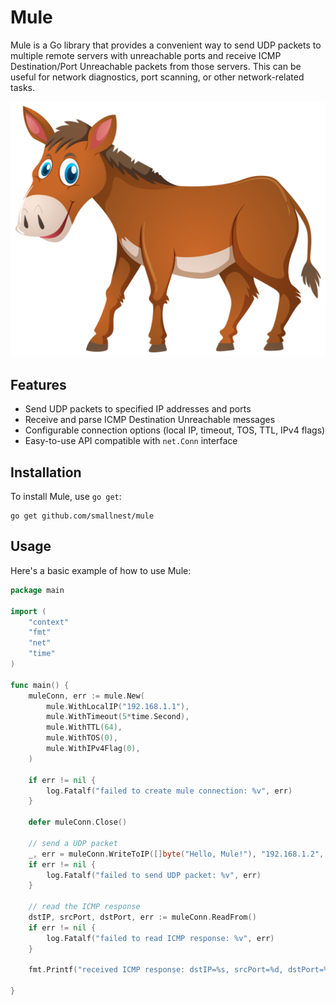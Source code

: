 # Mule

Mule is a Go library that provides a convenient way to send UDP packets to multiple remote servers with unreachable ports and receive ICMP Destination/Port Unreachable packets from those servers. This can be useful for network diagnostics, port scanning, or other network-related tasks.


![](mule.jpg)

## Features

- Send UDP packets to specified IP addresses and ports
- Receive and parse ICMP Destination Unreachable messages
- Configurable connection options (local IP, timeout, TOS, TTL, IPv4 flags)
- Easy-to-use API compatible with `net.Conn` interface

## Installation

To install Mule, use `go get`:

```
go get github.com/smallnest/mule
```

## Usage

Here's a basic example of how to use Mule:

```go
package main

import (
	"context"
	"fmt"
	"net"
	"time"
)

func main() {
	muleConn, err := mule.New(
		mule.WithLocalIP("192.168.1.1"),
		mule.WithTimeout(5*time.Second),
		mule.WithTTL(64),
		mule.WithTOS(0),
		mule.WithIPv4Flag(0),
	)

    if err != nil {
        log.Fatalf("failed to create mule connection: %v", err)
    }

    defer muleConn.Close()

    // send a UDP packet
    _, err = muleConn.WriteToIP([]byte("Hello, Mule!"), "192.168.1.2", 1234, 80)
    if err != nil { 
        log.Fatalf("failed to send UDP packet: %v", err)
    }

    // read the ICMP response
    dstIP, srcPort, dstPort, err := muleConn.ReadFrom()
    if err != nil {
        log.Fatalf("failed to read ICMP response: %v", err)
    }
    
    fmt.Printf("received ICMP response: dstIP=%s, srcPort=%d, dstPort=%d\n", dstIP, srcPort, dstPort)

}
```



